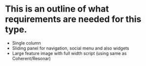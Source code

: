 # This is an outline of what requirements are needed for this type.

- Single column
- Sliding panel for navigation, social menu and also widgets
- Large feature image with full width script (using same as Coherent/Resonar)